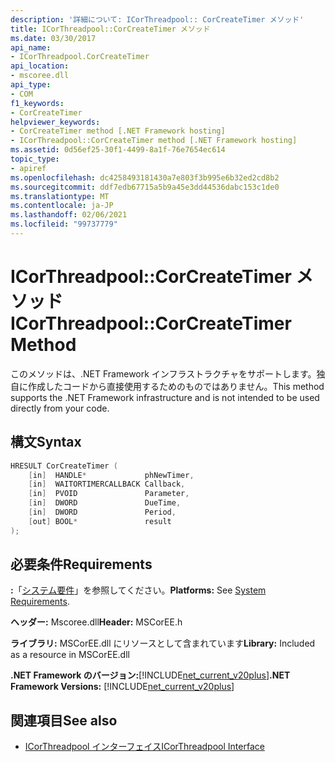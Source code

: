 ```yaml
---
description: '詳細について: ICorThreadpool:: CorCreateTimer メソッド'
title: ICorThreadpool::CorCreateTimer メソッド
ms.date: 03/30/2017
api_name:
- ICorThreadpool.CorCreateTimer
api_location:
- mscoree.dll
api_type:
- COM
f1_keywords:
- CorCreateTimer
helpviewer_keywords:
- CorCreateTimer method [.NET Framework hosting]
- ICorThreadpool::CorCreateTimer method [.NET Framework hosting]
ms.assetid: 0d56ef25-30f1-4499-8a1f-76e7654ec614
topic_type:
- apiref
ms.openlocfilehash: dc4258493181430a7e803f3b995e6b32ed2cd8b2
ms.sourcegitcommit: ddf7edb67715a5b9a45e3dd44536dabc153c1de0
ms.translationtype: MT
ms.contentlocale: ja-JP
ms.lasthandoff: 02/06/2021
ms.locfileid: "99737779"
---
```

# <a name="icorthreadpoolcorcreatetimer-method"></a><span data-ttu-id="dccbe-103">ICorThreadpool::CorCreateTimer メソッド</span><span class="sxs-lookup"><span data-stu-id="dccbe-103">ICorThreadpool::CorCreateTimer Method</span></span>

<span data-ttu-id="dccbe-104">このメソッドは、.NET Framework インフラストラクチャをサポートします。独自に作成したコードから直接使用するためのものではありません。</span><span class="sxs-lookup"><span data-stu-id="dccbe-104">This method supports the .NET Framework infrastructure and is not intended to be used directly from your code.</span></span>  
  
## <a name="syntax"></a><span data-ttu-id="dccbe-105">構文</span><span class="sxs-lookup"><span data-stu-id="dccbe-105">Syntax</span></span>  
  
```cpp  
HRESULT CorCreateTimer (  
    [in]  HANDLE*             phNewTimer,  
    [in]  WAITORTIMERCALLBACK Callback,  
    [in]  PVOID               Parameter,  
    [in]  DWORD               DueTime,  
    [in]  DWORD               Period,  
    [out] BOOL*               result  
);  
```  
  
## <a name="requirements"></a><span data-ttu-id="dccbe-106">必要条件</span><span class="sxs-lookup"><span data-stu-id="dccbe-106">Requirements</span></span>  

 <span data-ttu-id="dccbe-107">**:**「[システム要件](../../get-started/system-requirements.md)」を参照してください。</span><span class="sxs-lookup"><span data-stu-id="dccbe-107">**Platforms:** See [System Requirements](../../get-started/system-requirements.md).</span></span>  
  
 <span data-ttu-id="dccbe-108">**ヘッダー:** Mscoree.dll</span><span class="sxs-lookup"><span data-stu-id="dccbe-108">**Header:** MSCorEE.h</span></span>  
  
 <span data-ttu-id="dccbe-109">**ライブラリ:** MSCorEE.dll にリソースとして含まれています</span><span class="sxs-lookup"><span data-stu-id="dccbe-109">**Library:** Included as a resource in MSCorEE.dll</span></span>  
  
 <span data-ttu-id="dccbe-110">**.NET Framework のバージョン:**[!INCLUDE[net_current_v20plus](../../../../includes/net-current-v20plus-md.md)]</span><span class="sxs-lookup"><span data-stu-id="dccbe-110">**.NET Framework Versions:** [!INCLUDE[net_current_v20plus](../../../../includes/net-current-v20plus-md.md)]</span></span>  
  
## <a name="see-also"></a><span data-ttu-id="dccbe-111">関連項目</span><span class="sxs-lookup"><span data-stu-id="dccbe-111">See also</span></span>

- [<span data-ttu-id="dccbe-112">ICorThreadpool インターフェイス</span><span class="sxs-lookup"><span data-stu-id="dccbe-112">ICorThreadpool Interface</span></span>](icorthreadpool-interface.md)
